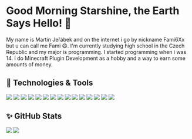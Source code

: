 # Good Morning Starshine, the Earth Says Hello! 👋

My name is Martin Jeřábek and on the internet i go by nickname Fami6Xx but u can call me Fami 😄.
I'm currently studying high school in the Czech Republic and my major is programming. I started programming when i was 14. I do Minecraft Plugin Development as a hobby and a way to earn some amounts of money.

## 🔧 Technologies & Tools
![](https://img.shields.io/badge/OS-Windows-informational?style=flat&logo=windows&logoColor=white&color=2bbc8a) <!--Windows -->
![](https://img.shields.io/badge/Engine-Unity-informational?style=flat&logo=unity&logoColor=white&color=2bbc8a) <!--JetBrains -->
![](https://img.shields.io/badge/Editor-JetBrains-informational?style=flat&logo=jetbrains&logoColor=white&color=2bbc8a) <!--JetBrains -->
![](https://img.shields.io/badge/Code-C_Sharp-informational?style=flat&logo=csharp&logoColor=white&color=2bbc8a) <!--C# -->
![](https://img.shields.io/badge/Code-JavaScript-informational?style=flat&logo=javascript&logoColor=white&color=2bbc8a) <!--JS -->
![](https://img.shields.io/badge/Code-Java-informational?style=flat&logo=coffeescript&logoColor=white&color=2bbc8a) <!--Java -->
![](https://img.shields.io/badge/Code-PHP-informational?style=flat&logo=php&logoColor=white&color=2bbc8a) <!--PHP -->
![](https://img.shields.io/badge/Code-HTML_&_CSS-informational?style=flat&logo=html5&logoColor=white&color=2bbc8a) <!--Html & Css -->
![](https://img.shields.io/badge/Framework-React-informational?style=flat&logo=react&logoColor=white&color=2bbc8a) <!--React -->
![](https://img.shields.io/badge/Framework-NextJS-informational?style=flat&logo=nextdotjs&logoColor=white&color=2bbc8a) <!--NextJS -->
![](https://img.shields.io/badge/Framework-Express-informational?style=flat&logo=express&logoColor=white&color=2bbc8a) <!--Express -->
![](https://img.shields.io/badge/Tools-NodeJS-informational?style=flat&logo=nodedotjs&logoColor=white&color=2bbc8a) <!--NodeJS -->
![](https://img.shields.io/badge/Tools-Git-informational?style=flat&logo=git&logoColor=white&color=2bbc8a) <!--Git -->
![](https://img.shields.io/badge/Tools-Material_UI-informational?style=flat&logo=mui&logoColor=white&color=2bbc8a) <!--Material UI -->
![](https://img.shields.io/badge/Tools-Bootstrap-informational?style=flat&logo=bootstrap&logoColor=white&color=2bbc8a) <!--Bootstrap -->

## ✨ GitHub Stats
<img align="left" src="https://github-readme-stats.vercel.app/api/top-langs/?username=Fami6Xx&theme=dark&count_private=true" />
<img align="center" src="https://github-readme-stats.vercel.app/api/?username=Fami6Xx&theme=dark&count_private=true" />

<!--
https://shields.io
-->
